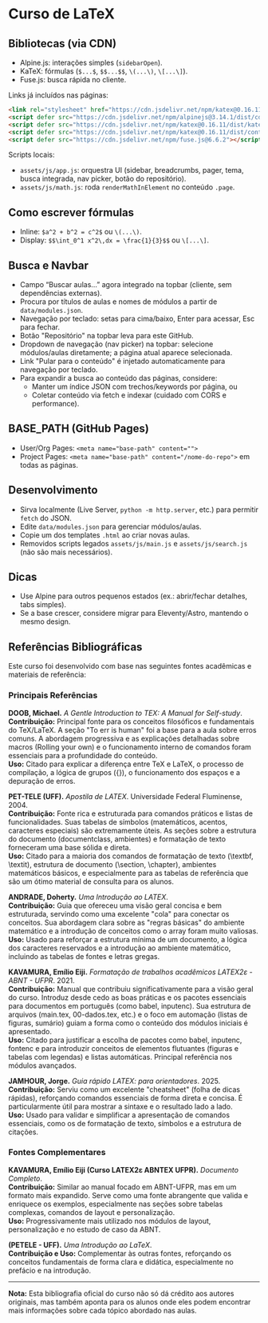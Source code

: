 # Curso de LaTeX

## Bibliotecas (via CDN)

- Alpine.js: interações simples (`sidebarOpen`).
- KaTeX: fórmulas (`$...$`, `$$...$$`, `\(...\)`, `\[...\]`).
- Fuse.js: busca rápida no cliente.

Links já incluídos nas páginas:
```html
<link rel="stylesheet" href="https://cdn.jsdelivr.net/npm/katex@0.16.11/dist/katex.min.css">
<script defer src="https://cdn.jsdelivr.net/npm/alpinejs@3.14.1/dist/cdn.min.js"></script>
<script defer src="https://cdn.jsdelivr.net/npm/katex@0.16.11/dist/katex.min.js"></script>
<script defer src="https://cdn.jsdelivr.net/npm/katex@0.16.11/dist/contrib/auto-render.min.js"></script>
<script defer src="https://cdn.jsdelivr.net/npm/fuse.js@6.6.2"></script>
```

Scripts locais:
- `assets/js/app.js`: orquestra UI (sidebar, breadcrumbs, pager, tema, busca integrada, nav picker, botão do repositório).
- `assets/js/math.js`: roda `renderMathInElement` no conteúdo `.page`.

## Como escrever fórmulas

- Inline: `$a^2 + b^2 = c^2$` ou `\(...\)`.
- Display: `$$\int_0^1 x^2\,dx = \frac{1}{3}$$` ou `\[...\]`.

## Busca e Navbar

- Campo “Buscar aulas…” agora integrado na topbar (cliente, sem dependências externas).
- Procura por títulos de aulas e nomes de módulos a partir de `data/modules.json`.
- Navegação por teclado: setas para cima/baixo, Enter para acessar, Esc para fechar.
- Botão "Repositório" na topbar leva para este GitHub.
- Dropdown de navegação (nav picker) na topbar: selecione módulos/aulas diretamente; a página atual aparece selecionada.
- Link "Pular para o conteúdo" é injetado automaticamente para navegação por teclado.
- Para expandir a busca ao conteúdo das páginas, considere:
  - Manter um índice JSON com trechos/keywords por página, ou
  - Coletar conteúdo via fetch e indexar (cuidado com CORS e performance).

## BASE_PATH (GitHub Pages)

- User/Org Pages: `<meta name="base-path" content="">`
- Project Pages: `<meta name="base-path" content="/nome-do-repo">` em todas as páginas.

## Desenvolvimento

- Sirva localmente (Live Server, `python -m http.server`, etc.) para permitir `fetch` do JSON.
- Edite `data/modules.json` para gerenciar módulos/aulas.
- Copie um dos templates `.html` ao criar novas aulas.
 - Removidos scripts legados `assets/js/main.js` e `assets/js/search.js` (não são mais necessários).

## Dicas

- Use Alpine para outros pequenos estados (ex.: abrir/fechar detalhes, tabs simples).
- Se a base crescer, considere migrar para Eleventy/Astro, mantendo o mesmo design.

## Referências Bibliográficas

Este curso foi desenvolvido com base nas seguintes fontes acadêmicas e materiais de referência:

### Principais Referências

**DOOB, Michael.** *A Gentle Introduction to TEX: A Manual for Self-study*.  
**Contribuição:** Principal fonte para os conceitos filosóficos e fundamentais do TeX/LaTeX. A seção "To err is human" foi a base para a aula sobre erros comuns. A abordagem progressiva e as explicações detalhadas sobre macros (Rolling your own) e o funcionamento interno de comandos foram essenciais para a profundidade do conteúdo.  
**Uso:** Citado para explicar a diferença entre TeX e LaTeX, o processo de compilação, a lógica de grupos ({}), o funcionamento dos espaços e a depuração de erros.

**PET-TELE (UFF).** *Apostila de LATEX*. Universidade Federal Fluminense, 2004.  
**Contribuição:** Fonte rica e estruturada para comandos práticos e listas de funcionalidades. Suas tabelas de símbolos (matemáticos, acentos, caracteres especiais) são extremamente úteis. As seções sobre a estrutura do documento (documentclass, ambientes) e formatação de texto forneceram uma base sólida e direta.  
**Uso:** Citado para a maioria dos comandos de formatação de texto (\textbf, \textit), estrutura de documento (\section, \chapter), ambientes matemáticos básicos, e especialmente para as tabelas de referência que são um ótimo material de consulta para os alunos.

**ANDRADE, Doherty.** *Uma Introdução ao LATEX*.  
**Contribuição:** Guia que ofereceu uma visão geral concisa e bem estruturada, servindo como uma excelente "cola" para conectar os conceitos. Sua abordagem clara sobre as "regras básicas" do ambiente matemático e a introdução de conceitos como o array foram muito valiosas.  
**Uso:** Usado para reforçar a estrutura mínima de um documento, a lógica dos caracteres reservados e a introdução ao ambiente matemático, incluindo as tabelas de fontes e letras gregas.

**KAVAMURA, Emílio Eiji.** *Formatação de trabalhos acadêmicos LATEX2ε - ABNT - UFPR*. 2021.  
**Contribuição:** Manual que contribuiu significativamente para a visão geral do curso. Introduz desde cedo as boas práticas e os pacotes essenciais para documentos em português (como babel, inputenc). Sua estrutura de arquivos (main.tex, 00-dados.tex, etc.) e o foco em automação (listas de figuras, sumário) guiam a forma como o conteúdo dos módulos iniciais é apresentado.  
**Uso:** Citado para justificar a escolha de pacotes como babel, inputenc, fontenc e para introduzir conceitos de elementos flutuantes (figuras e tabelas com legendas) e listas automáticas. Principal referência nos módulos avançados.

**JAMHOUR, Jorge.** *Guia rápido LATEX: para orientadores*. 2025.  
**Contribuição:** Serviu como um excelente "cheatsheet" (folha de dicas rápidas), reforçando comandos essenciais de forma direta e concisa. É particularmente útil para mostrar a sintaxe e o resultado lado a lado.  
**Uso:** Usado para validar e simplificar a apresentação de comandos essenciais, como os de formatação de texto, símbolos e a estrutura de citações.

### Fontes Complementares

**KAVAMURA, Emílio Eiji (Curso LATEX2ε ABNTEX UFPR).** *Documento Completo*.  
**Contribuição:** Similar ao manual focado em ABNT-UFPR, mas em um formato mais expandido. Serve como uma fonte abrangente que valida e enriquece os exemplos, especialmente nas seções sobre tabelas complexas, comandos de layout e personalização.  
**Uso:** Progressivamente mais utilizado nos módulos de layout, personalização e no estudo de caso da ABNT.

**(PETELE - UFF).** *Uma Introdução ao LaTeX*.  
**Contribuição e Uso:** Complementar às outras fontes, reforçando os conceitos fundamentais de forma clara e didática, especialmente no prefácio e na introdução.

---

**Nota:** Esta bibliografia oficial do curso não só dá crédito aos autores originais, mas também aponta para os alunos onde eles podem encontrar mais informações sobre cada tópico abordado nas aulas.
